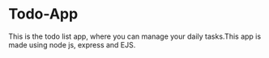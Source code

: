# Todo-App
This is the todo list app, where you can manage your daily tasks.This app is made using node js, express and EJS.
